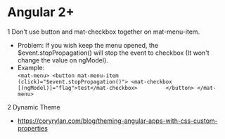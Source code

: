 # Angular 2+
1 Don't use button and mat-checkbox together on mat-menu-item.
  - Problem: If you wish keep the menu opened, the $event.stopPropagation() will stop the event to checkbox (It won't change the value on ngModel).
  - Example:  
    `<mat-menu>
      <button mat-menu-item (click)="$event.stopPropagation()">
        <mat-checkbox [(ngModel)]="flag">test</mat-checkbox>        
      </button>
    </mat-menu>
    `

2 Dynamic Theme
  - https://coryrylan.com/blog/theming-angular-apps-with-css-custom-properties
